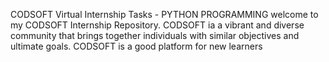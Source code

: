 CODSOFT Virtual Internship Tasks - PYTHON PROGRAMMING
welcome to my CODSOFT Internship Repository.
CODSOFT ia a vibrant and diverse community that brings together individuals with similar objectives and ultimate goals.
CODSOFT is a good platform for new learners


